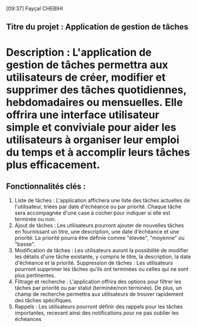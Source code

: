 [09:37] Fayçal CHEBIHI

## Titre du projet : Application de gestion de tâches

# Description : L'application de gestion de tâches permettra aux utilisateurs de créer, modifier et supprimer des tâches quotidiennes, hebdomadaires ou mensuelles. Elle offrira une interface utilisateur simple et conviviale pour aider les utilisateurs à organiser leur emploi du temps et à accomplir leurs tâches plus efficacement.

## Fonctionnalités clés :

1. Liste de tâches : L'application affichera une liste des tâches actuelles de l'utilisateur, triées par date d'échéance ou par priorité. Chaque tâche sera accompagnée d'une case à cocher pour indiquer si elle est terminée ou non.
2. Ajout de tâches : Les utilisateurs pourront ajouter de nouvelles tâches en fournissant un titre, une description, une date d'échéance et une priorité. La priorité pourra être définie comme "élevée", "moyenne" ou "basse".
3. Modification de tâches : Les utilisateurs auront la possibilité de modifier les détails d'une tâche existante, y compris le titre, la description, la date d'échéance et la priorité.
Suppression de tâches : Les utilisateurs pourront supprimer les tâches qu'ils ont terminées ou celles qui ne sont plus pertinentes.
4. Filtrage et recherche : L'application offrira des options pour filtrer les tâches par priorité ou par statut (terminée/non terminée). De plus, un champ de recherche permettra aux utilisateurs de trouver rapidement des tâches spécifiques.
5. Rappels : Les utilisateurs pourront définir des rappels pour les tâches importantes, recevant ainsi des notifications pour ne pas oublier les échéances